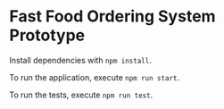 # Fast Food Ordering System Prototype

Install dependencies with `npm install`.

To run the application, execute `npm run start`.

To run the tests, execute `npm run test`.
